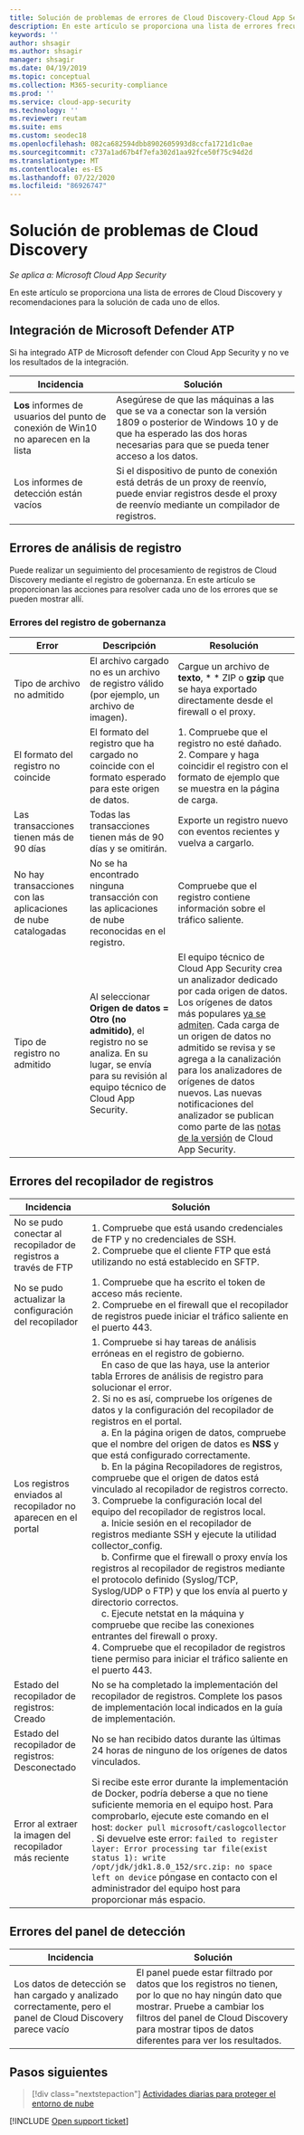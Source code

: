```yaml
---
title: Solución de problemas de errores de Cloud Discovery-Cloud App Security
description: En este artículo se proporciona una lista de errores frecuentes de Cloud Discovery y recomendaciones para la solución de cada uno de ellos.
keywords: ''
author: shsagir
ms.author: shsagir
manager: shsagir
ms.date: 04/19/2019
ms.topic: conceptual
ms.collection: M365-security-compliance
ms.prod: ''
ms.service: cloud-app-security
ms.technology: ''
ms.reviewer: reutam
ms.suite: ems
ms.custom: seodec18
ms.openlocfilehash: 082ca682594dbb8902605993d8ccfa1721d1c0ae
ms.sourcegitcommit: c737a1ad67b4f7efa302d1aa92fce50f75c94d2d
ms.translationtype: MT
ms.contentlocale: es-ES
ms.lasthandoff: 07/22/2020
ms.locfileid: "86926747"
---
```

# <a name="troubleshooting-cloud-discovery"></a>Solución de problemas de Cloud Discovery

*Se aplica a: Microsoft Cloud App Security*

En este artículo se proporciona una lista de errores de Cloud Discovery y recomendaciones para la solución de cada uno de ellos.

## <a name="microsoft-defender-atp-integration"></a>Integración de Microsoft Defender ATP

Si ha integrado ATP de Microsoft defender con Cloud App Security y no ve los resultados de la integración.

|Incidencia|Solución|
|----|----|
|**Los** informes de usuarios del punto de conexión de Win10 no aparecen en la lista|Asegúrese de que las máquinas a las que se va a conectar son la versión 1809 o posterior de Windows 10 y de que ha esperado las dos horas necesarias para que se pueda tener acceso a los datos.|
|Los informes de detección están vacíos|Si el dispositivo de punto de conexión está detrás de un proxy de reenvío, puede enviar registros desde el proxy de reenvío mediante un compilador de registros.|

## <a name="log-parsing-errors"></a>Errores de análisis de registro

Puede realizar un seguimiento del procesamiento de registros de Cloud Discovery mediante el registro de gobernanza. En este artículo se proporcionan las acciones para resolver cada uno de los errores que se pueden mostrar allí.

### <a name="governance-log-errors"></a>Errores del registro de gobernanza

|Error|Descripción|Resolución|
|----|----|----|
|Tipo de archivo no admitido|El archivo cargado no es un archivo de registro válido (por ejemplo, un archivo de imagen).|Cargue un archivo de **texto**, * * ZIP o **gzip** que se haya exportado directamente desde el firewall o el proxy.|
|El formato del registro no coincide|El formato del registro que ha cargado no coincide con el formato esperado para este origen de datos.|1. Compruebe que el registro no esté dañado. <br /> 2. Compare y haga coincidir el registro con el formato de ejemplo que se muestra en la página de carga.|
|Las transacciones tienen más de 90 días|Todas las transacciones tienen más de 90 días y se omitirán.|Exporte un registro nuevo con eventos recientes y vuelva a cargarlo.|
|No hay transacciones con las aplicaciones de nube catalogadas|No se ha encontrado ninguna transacción con las aplicaciones de nube reconocidas en el registro.|Compruebe que el registro contiene información sobre el tráfico saliente.|
|Tipo de registro no admitido|Al seleccionar **Origen de datos = Otro (no admitido)**, el registro no se analiza. En su lugar, se envía para su revisión al equipo técnico de Cloud App Security.|El equipo técnico de Cloud App Security crea un analizador dedicado por cada origen de datos. Los orígenes de datos más populares [ya se admiten](set-up-cloud-discovery.md). Cada carga de un origen de datos no admitido se revisa y se agrega a la canalización para los analizadores de orígenes de datos nuevos. Las nuevas notificaciones del analizador se publican como parte de las [notas de la versión](release-notes.md) de Cloud App Security.|

## <a name="log-collector-errors"></a>Errores del recopilador de registros

|Incidencia|Solución|
|----|----|
|No se pudo conectar al recopilador de registros a través de FTP| 1. Compruebe que está usando credenciales de FTP y no credenciales de SSH. <br />2. Compruebe que el cliente FTP que está utilizando no está establecido en SFTP.  |
|No se pudo actualizar la configuración del recopilador | 1. Compruebe que ha escrito el token de acceso más reciente. <br />2. Compruebe en el firewall que el recopilador de registros puede iniciar el tráfico saliente en el puerto 443.|
|Los registros enviados al recopilador no aparecen en el portal | 1. Compruebe si hay tareas de análisis erróneas en el registro de gobierno.  <br />  &nbsp;&nbsp;&nbsp;&nbsp;En caso de que las haya, use la anterior tabla Errores de análisis de registro para solucionar el error.<br /> 2. Si no es así, compruebe los orígenes de datos y la configuración del recopilador de registros en el portal. <br /> &nbsp;&nbsp;&nbsp;&nbsp;a. En la página origen de datos, compruebe que el nombre del origen de datos es **NSS** y que está configurado correctamente. <br />&nbsp;&nbsp;&nbsp;&nbsp;b. En la página Recopiladores de registros, compruebe que el origen de datos está vinculado al recopilador de registros correcto. <br /> 3. Compruebe la configuración local del equipo del recopilador de registros local.  <br />&nbsp;&nbsp;&nbsp;&nbsp;a. Inicie sesión en el recopilador de registros mediante SSH y ejecute la utilidad collector_config.<br/>&nbsp;&nbsp;&nbsp;&nbsp;b. Confirme que el firewall o proxy envía los registros al recopilador de registros mediante el protocolo definido (Syslog/TCP, Syslog/UDP o FTP) y que los envía al puerto y directorio correctos.<br /> &nbsp;&nbsp;&nbsp;&nbsp;c. Ejecute netstat en la máquina y compruebe que recibe las conexiones entrantes del firewall o proxy. <br /> 4. Compruebe que el recopilador de registros tiene permiso para iniciar el tráfico saliente en el puerto 443. |
|Estado del recopilador de registros: Creado | No se ha completado la implementación del recopilador de registros. Complete los pasos de implementación local indicados en la guía de implementación.|
|Estado del recopilador de registros: Desconectado | No se han recibido datos durante las últimas 24 horas de ninguno de los orígenes de datos vinculados. |
|Error al extraer la imagen del recopilador más reciente| Si recibe este error durante la implementación de Docker, podría deberse a que no tiene suficiente memoria en el equipo host. Para comprobarlo, ejecute este comando en el host: `docker pull microsoft/caslogcollector` . Si devuelve este error: `failed to register layer: Error processing tar file(exist status 1): write /opt/jdk/jdk1.8.0_152/src.zip: no space left on device` póngase en contacto con el administrador del equipo host para proporcionar más espacio.|

## <a name="discovery-dashboard-errors"></a>Errores del panel de detección

|Incidencia|Solución|
|----|----|
|Los datos de detección se han cargado y analizado correctamente, pero el panel de Cloud Discovery parece vacío|El panel puede estar filtrado por datos que los registros no tienen, por lo que no hay ningún dato que mostrar. Pruebe a cambiar los filtros del panel de Cloud Discovery para mostrar tipos de datos diferentes para ver los resultados.|

## <a name="next-steps"></a>Pasos siguientes

> [!div class="nextstepaction"]
> [Actividades diarias para proteger el entorno de nube](daily-activities-to-protect-your-cloud-environment.md)

[!INCLUDE [Open support ticket](includes/support.md)]
